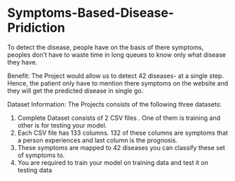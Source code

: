 # Symptoms-Based-Disease-Pridiction
To detect the disease, people have on the basis of there symptoms, peoples don’t have to waste time in long queues to know only what disease they have.

Benefit:
The Project would allow us to detect 42 diseases- at a single step.
Hence, the patient only have to mention there symptoms on the website and they will get the predicted disease in single go.

Dataset Information:
The Projects consists of the following three datasets:
1. Complete Dataset consists of 2 CSV files . One of them is training and other is for testing your model.
2. Each CSV file has 133 columns. 132 of these columns are symptoms that a person experiences and last column is the prognosis.
3. These symptoms are mapped to 42 diseases you can classify these set of symptoms to.
4. You are required to train your model on training data and test it on testing data
